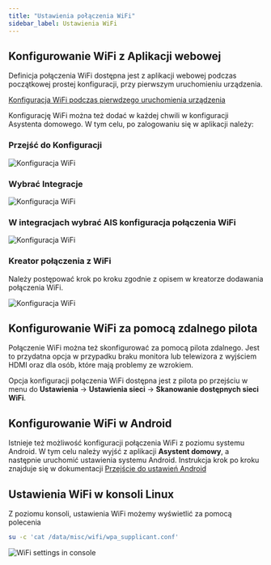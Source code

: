 ```yaml
---
title: "Ustawienia połączenia WiFi"
sidebar_label: Ustawienia WiFi
---
```



## Konfigurowanie WiFi z Aplikacji webowej

Definicja połączenia WiFi dostępna jest z aplikacji webowej podczas początkowej prostej konfiguracji, przy pierwszym uruchomieniu urządzenia.

[Konfiguracja WiFi podczas pierwdzego uruchomienia urządzenia](/docs/ais_bramka_first_run)

Konfigurację WiFi można też dodać w każdej chwili w konfiguracji Asystenta domowego.
W tym celu, po zalogowaniu się w aplikacji należy:

### Przejść do **Konfiguracji**

![Konfiguracja WiFi](/img/en/bramka/go_to_config.png)


### Wybrać **Integracje**

![Konfiguracja WiFi](/img/en/bramka/go_to_integrations.png)


### W integracjach wybrać **AIS konfiguracja połączenia WiFi**

![Konfiguracja WiFi](/img/en/bramka/go_to_integration_wifi.png)


### Kreator połączenia z WiFi

Należy postępować krok po kroku zgodnie z opisem w kreatorze dodawania połączenia WiFi.

![Konfiguracja WiFi](/img/en/bramka/start_wifi_integration_wizard.png)


## Konfigurowanie WiFi za pomocą zdalnego pilota

Połączenie WiFi można też skonfigurować za pomocą pilota zdalnego.
Jest to przydatna opcja w przypadku braku monitora lub telewizora z wyjściem HDMI oraz dla osób, które mają problemy ze wzrokiem.

Opcja konfiguracji połączenia WiFi dostępna jest z pilota po przejściu w menu do **Ustawienia** -> **Ustawienia sieci** -> **Skanowanie dostępnych sieci WiFi**.

## Konfigurowanie WiFi w Android

Istnieje też możliwość konfiguracji połączenia WiFi z poziomu systemu Android. W tym celu należy wyjść z aplikacji **Asystent domowy**, a następnie uruchomić ustawienia systemu Android. Instrukcja krok po kroku znajduje się w dokumentacji [Przejście do ustawień Android](/docs/ais_bramka_settings)


## Ustawienia WiFi w konsoli Linux

Z poziomu konsoli, ustawienia WiFi możemy wyświetlić za pomocą polecenia

```bash
su -c 'cat /data/misc/wifi/wpa_supplicant.conf'
```

![WiFi settings in console](/img/en/bramka/wifi_settings_in_console.png)

